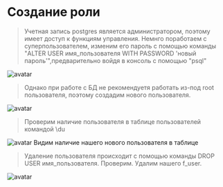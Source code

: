 # Создание роли
>Учетная запись postgres является администратором, поэтому имеет доступ к функциям управления. Немнго поработаем с суперпользователем, изменим его пароль с помощью команды "ALTER USER имя_пользователя WITH PASSWORD 'новый пароль'",предварительно войдя в консоль с помощью "psql"
>
![avatar](https://sun9-3.userapi.com/impg/hGrpWnki4D_-r7PbD4kD79qBS__8EOq7tGTOyg/N9zSQApt4SA.jpg?size=563x175&quality=96&sign=d500998f98eb7323abac2e2784cc8d0e&type=album)
>Однако при работе с БД не рекомендуетя работать из-под root пользователя, поэтому создадим нового пользователя.
>
![avatar](https://sun9-62.userapi.com/impg/FClUynJ_D2ucTZVos5hInfduKKxeXqSh9uQR5w/5v0UNw0yLx8.jpg?size=411x111&quality=96&sign=79d047865b0723afbdb727b8c3327ae9&type=album)
>Проверим наличие пользователя в таблице пользователей командой \du
>
![avatar](https://sun2-11.userapi.com/impg/LJ1Amgtj4Arr_61HOQCDyqqIES24kZVHoxh_cQ/jgd6Oxz-cXQ.jpg?size=589x179&quality=96&sign=fa400347a5d9e943c94e94d1ca05f99e&type=album)
Видим наличие нашего нового пользователя в таблице 
>Удаление пользователя происходит с помощью команды DROP USER имя_пользователя. Проверим. Удалим нашего f_user.
>
![avatar](https://sun9-12.userapi.com/impg/aLIkECZMwSxqwGwW7urwdf767mcb5Al-_kTSpA/PAjI-sTH9fk.jpg?size=406x190&quality=96&sign=1681b9d3bcdee7ecd686bdbd56b4f11c&type=album)